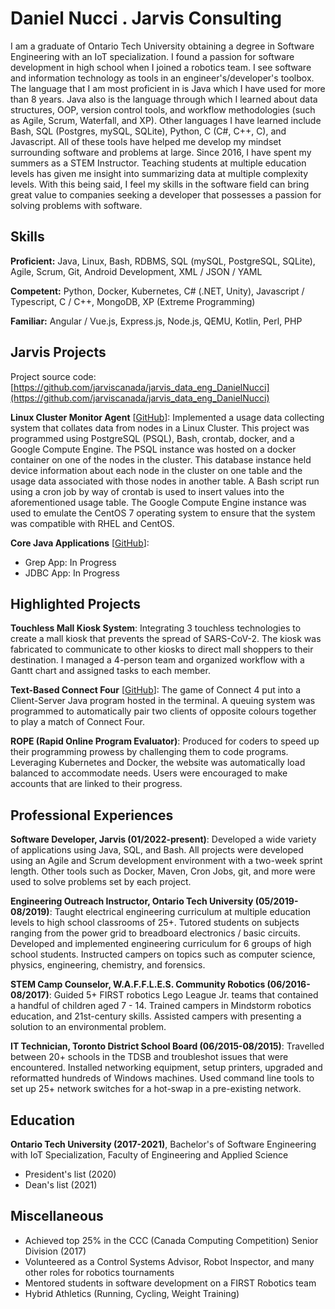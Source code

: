 # Daniel Nucci . Jarvis Consulting

I am a graduate of Ontario Tech University obtaining a degree in Software Engineering with an IoT specialization. I found a passion for software development in high school when I joined a robotics team. I see software and information technology as tools in an engineer's/developer's toolbox. The language that I am most proficient in is Java which I have used for more than 8 years. Java also is the language through which I learned about data structures, OOP, version control tools, and workflow methodologies (such as Agile, Scrum, Waterfall, and XP). Other languages I have learned include Bash, SQL (Postgres, mySQL, SQLite), Python, C (C#, C++, C), and Javascript. All of these tools have helped me develop my mindset surrounding software and problems at large. Since 2016, I have spent my summers as a STEM Instructor. Teaching students at multiple education levels has given me insight into summarizing data at multiple complexity levels. With this being said, I feel my skills in the software field can bring great value to companies seeking a developer that possesses a passion for solving problems with software.

## Skills

**Proficient:** Java, Linux, Bash, RDBMS, SQL (mySQL, PostgreSQL, SQLite), Agile, Scrum, Git, Android Development, XML / JSON / YAML

**Competent:** Python, Docker, Kubernetes, C# (.NET, Unity), Javascript / Typescript, C / C++, MongoDB, XP (Extreme Programming)

**Familiar:** Angular / Vue.js, Express.js, Node.js, QEMU, Kotlin, Perl, PHP

## Jarvis Projects

Project source code: [https://github.com/jarviscanada/jarvis_data_eng_DanielNucci](https://github.com/jarviscanada/jarvis_data_eng_DanielNucci)


**Linux Cluster Monitor Agent** [[GitHub](https://github.com/jarviscanada/jarvis_data_eng_DanielNucci/tree/master/linux_sql)]: Implemented a usage data collecting system that collates data from nodes in a Linux Cluster. This project was programmed using PostgreSQL (PSQL), Bash, crontab, docker, and a Google Compute Engine. The PSQL instance was hosted on a docker container on one of the nodes in the cluster. This database instance held device information about each node in the cluster on one table and the usage data associated with those nodes in another table. A Bash script run using a cron job by way of crontab is used to insert values into the aforementioned usage table. The Google Compute Engine instance was used to emulate the CentOS 7 operating system to ensure that the system was compatible with RHEL and CentOS.

**Core Java Applications** [[GitHub](https://github.com/jarviscanada/jarvis_data_eng_DanielNucci/tree/master/core_java)]:
      
  - Grep App: In Progress
  - JDBC App: In Progress


## Highlighted Projects
**Touchless Mall Kiosk System**: Integrating 3 touchless technologies to create a mall kiosk that prevents the spread of SARS-CoV-2. The kiosk was fabricated to communicate to other kiosks to direct mall shoppers to their destination. I managed a 4-person team and organized workflow with a Gantt chart and assigned tasks to each member.

**Text-Based Connect Four** [[GitHub](https://github.com/djnucci/ConnectFourClientServer)]: The game of Connect 4 put into a Client-Server Java program hosted in the terminal. A queuing system was programmed to automatically pair two clients of opposite colours together to play a match of Connect Four.

**ROPE (Rapid Online Program Evaluator)**: Produced for coders to speed up their programming prowess by challenging them to code programs. Leveraging Kubernetes and Docker, the website was automatically load balanced to accommodate needs. Users were encouraged to make accounts that are linked to their progress.


## Professional Experiences

**Software Developer, Jarvis (01/2022-present)**: Developed a wide variety of applications using Java, SQL, and Bash. All projects were developed using an Agile and Scrum development environment with a two-week sprint length. Other tools such as Docker, Maven, Cron Jobs, git, and more were used to solve problems set by each project.

**Engineering Outreach Instructor, Ontario Tech University (05/2019-08/2019)**: Taught electrical engineering curriculum at multiple education levels to high school classrooms of 25+. Tutored students on subjects ranging from the power grid to breadboard electronics / basic circuits. Developed and implemented engineering curriculum for 6 groups of high school students. Instructed campers on topics such as computer science, physics, engineering, chemistry, and forensics.

**STEM Camp Counselor, W.A.F.F.L.E.S. Community Robotics (06/2016-08/2017)**: Guided 5+ FIRST robotics Lego League Jr. teams that contained a handful of children aged 7 - 14. Trained campers in Mindstorm robotics education, and 21st-century skills. Assisted campers with presenting a solution to an environmental problem. 

**IT Technician, Toronto District School Board (06/2015-08/2015)**: Travelled between 20+ schools in the TDSB and troubleshot issues that were encountered. Installed networking equipment, setup printers, upgraded and reformatted hundreds of Windows machines. Used command line tools to set up 25+ network switches for a hot-swap in a pre-existing network.


## Education
**Ontario Tech University (2017-2021)**, Bachelor's of Software Engineering with IoT Specialization, Faculty of Engineering and Applied Science
- President's list (2020)
- Dean's list (2021)


## Miscellaneous
- Achieved top 25% in the CCC (Canada Computing Competition) Senior Division (2017)
- Volunteered as a Control Systems Advisor, Robot Inspector, and many other roles for robotics tournaments
- Mentored students in software development on a FIRST Robotics team
- Hybrid Athletics (Running, Cycling, Weight Training)